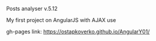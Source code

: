 Posts analyser v.5.12

My first project on AngularJS with AJAX use



gh-pages link: https://ostapkoverko.github.io/AngularY01/